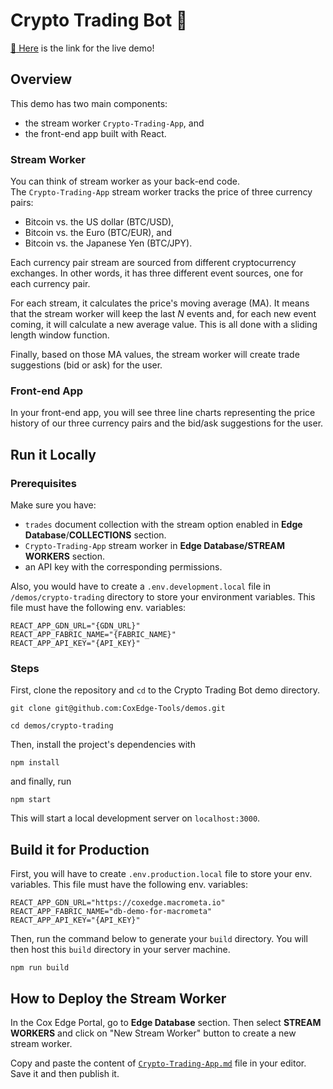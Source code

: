 # Crypto Trading Bot :robot:
[:link: Here](https://t6r8d2q9.stackpathcdn.com) is the link for the live demo!

## Overview
This demo has two main components:
- the stream worker `Crypto-Trading-App`, and
- the front-end app built with React.

### Stream Worker
You can think of stream worker as your back-end code.  
The `Crypto-Trading-App` stream worker tracks the price of three currency pairs:
- Bitcoin vs. the US dollar (BTC/USD),
- Bitcoin vs. the Euro (BTC/EUR), and
- Bitcoin vs. the Japanese Yen (BTC/JPY).

Each currency pair stream are sourced from different cryptocurrency exchanges. In other words, it has three different event sources, one for each currency pair.

For each stream, it calculates the price's moving average (MA). It means that the stream worker will keep the last *N* events and, for each new event coming, it will calculate a new average value. This is all done with a sliding length window function.  

Finally, based on those MA values, the stream worker will create trade suggestions (bid or ask) for the user.

### Front-end App
In your front-end app, you will see three line charts representing the price history of our three currency pairs and the bid/ask suggestions for the user. 

## Run it Locally
### Prerequisites
Make sure you have:
- `trades` document collection with the stream option enabled in **Edge Database**/**COLLECTIONS** section.
- `Crypto-Trading-App` stream worker in **Edge Database/STREAM WORKERS** section.
- an API key with the corresponding permissions.

Also, you would have to create a `.env.development.local` file in `/demos/crypto-trading` directory to store your environment variables. This file must have the following env. variables:

```
REACT_APP_GDN_URL="{GDN_URL}"
REACT_APP_FABRIC_NAME="{FABRIC_NAME}"
REACT_APP_API_KEY="{API_KEY}"
```
### Steps

First, clone the repository and `cd` to the Crypto Trading Bot demo directory.

```
git clone git@github.com:CoxEdge-Tools/demos.git
```

```
cd demos/crypto-trading
```

Then, install the project's dependencies with

```
npm install
```

and finally, run

```
npm start
```
This will start a local development server on `localhost:3000`.

## Build it for Production

First, you will have to create `.env.production.local` file to store your env. variables. This file must have the following env. variables:

```
REACT_APP_GDN_URL="https://coxedge.macrometa.io"
REACT_APP_FABRIC_NAME="db-demo-for-macrometa"
REACT_APP_API_KEY="{API_KEY}"
```

Then, run the command below to generate your `build` directory. You will then host this `build` directory in your server machine.

```
npm run build
```

## How to Deploy the Stream Worker
In the Cox Edge Portal, go to **Edge Database** section. Then select **STREAM WORKERS** and click on "New Stream Worker" button to create a new stream worker.  

Copy and paste the content of [`Crypto-Trading-App.md`]() file in your editor. Save it and then publish it.  
